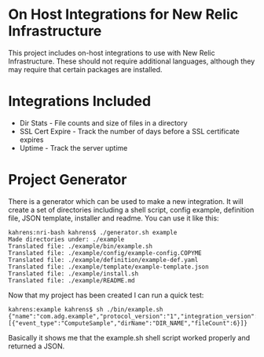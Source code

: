 # On Host Integrations for New Relic Infrastructure
This project includes on-host integrations to use with New Relic Infrastructure. These should not require additional languages, although they may require that certain packages are installed.

# Integrations Included
* Dir Stats - File counts and size of files in a directory
* SSL Cert Expire - Track the number of days before a SSL certificate expires
* Uptime - Track the server uptime

# Project Generator
There is a generator which can be used to make a new integration. It will create a set of directories including a shell script, config example, definition file, JSON template, installer and readme. You can use it like this:
```
kahrens:nri-bash kahrens$ ./generator.sh example
Made directories under: ./example
Translated file: ./example/bin/example.sh
Translated file: ./example/config/example-config.COPYME
Translated file: ./example/definition/example-def.yaml
Translated file: ./example/template/example-template.json
Translated file: ./example/install.sh
Translated file: ./example/README.md
```
Now that my project has been created I can run a quick test:
```
kahrens:example kahrens$ sh ./bin/example.sh 
{"name":"com.adg.example","protocol_version":"1","integration_version":"1.0.0","metrics":[{"event_type":"ComputeSample","dirName":"DIR_NAME","fileCount":6}]}
```
Basically it shows me that the example.sh shell script worked properly and returned a JSON.
